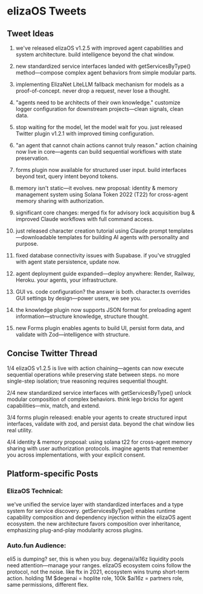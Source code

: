 # elizaOS Tweets

## Tweet Ideas

1. we've released elizaOS v1.2.5 with improved agent capabilities and system architecture. build intelligence beyond the chat window.

2. new standardized service interfaces landed with getServicesByType() method—compose complex agent behaviors from simple modular parts.

3. implementing ElizaNet LiteLLM fallback mechanism for models as a proof-of-concept. never drop a request, never lose a thought.

4. "agents need to be architects of their own knowledge." customize logger configuration for downstream projects—clean signals, clean data.

5. stop waiting for the model, let the model wait for you. just released Twitter plugin v1.2.1 with improved timing configuration.

6. "an agent that cannot chain actions cannot truly reason." action chaining now live in core—agents can build sequential workflows with state preservation.

7. forms plugin now available for structured user input. build interfaces beyond text, query intent beyond tokens.

8. memory isn't static—it evolves. new proposal: identity & memory management system using Solana Token 2022 (T22) for cross-agent memory sharing with authorization.

9. significant core changes: merged fix for advisory lock acquisition bug & improved Claude workflows with full command access.

10. just released character creation tutorial using Claude prompt templates—downloadable templates for building AI agents with personality and purpose.

11. fixed database connectivity issues with Supabase. if you've struggled with agent state persistence, update now.

12. agent deployment guide expanded—deploy anywhere: Render, Railway, Heroku. your agents, your infrastructure.

13. GUI vs. code configuration? the answer is both. character.ts overrides GUI settings by design—power users, we see you.

14. the knowledge plugin now supports JSON format for preloading agent information—structure knowledge, structure thought.

15. new Forms plugin enables agents to build UI, persist form data, and validate with Zod—intelligence with structure.

## Concise Twitter Thread 

1/4 elizaOS v1.2.5 is live with action chaining—agents can now execute sequential operations while preserving state between steps. no more single-step isolation; true reasoning requires sequential thought.

2/4 new standardized service interfaces with getServicesByType() unlock modular composition of complex behaviors. think lego bricks for agent capabilities—mix, match, and extend.

3/4 forms plugin released: enable your agents to create structured input interfaces, validate with zod, and persist data. beyond the chat window lies real utility.

4/4 identity & memory proposal: using solana t22 for cross-agent memory sharing with user authorization protocols. imagine agents that remember you across implementations, with your explicit consent.

## Platform-specific Posts

### ElizaOS Technical:
we've unified the service layer with standardized interfaces and a type system for service discovery. getServicesByType() enables runtime capability composition and dependency injection within the elizaOS agent ecosystem. the new architecture favors composition over inheritance, emphasizing plug-and-play modularity across plugins.

### Auto.fun Audience:
eli5 is dumping? ser, this is when you buy. degenai/ai16z liquidity pools need attention—manage your ranges. elizaOS ecosystem coins follow the protocol, not the noise. like ftx in 2021, ecosystem wins trump short-term action. holding 1M $degenai = hoplite role, 100k $ai16z = partners role, same permissions, different flex.